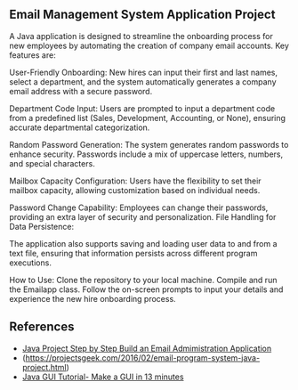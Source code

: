 ## Email Management System Application Project
  
  A Java application is designed to streamline the onboarding process for new employees by automating the creation of company email accounts. Key features are:


User-Friendly Onboarding:
New hires can input their first and last names, select a department, and the system automatically generates a company email address with a secure password.

Department Code Input:
Users are prompted to input a department code from a predefined list (Sales, Development, Accounting, or None), ensuring accurate departmental categorization.

Random Password Generation:
The system generates random passwords to enhance security. Passwords include a mix of uppercase letters, numbers, and special characters.

Mailbox Capacity Configuration:
Users have the flexibility to set their mailbox capacity, allowing customization based on individual needs.

Password Change Capability:
Employees can change their passwords, providing an extra layer of security and personalization.
File Handling for Data Persistence:

The application also supports saving and loading user data to and from a text file, ensuring that information persists across different program executions.

How to Use:
Clone the repository to your local machine.
Compile and run the Emailapp class.
Follow the on-screen prompts to input your details and experience the new hire 
onboarding process.

## References 
- [Java Project Step by Step Build an Email Admimistration Application](https://youtu.be/U3Ibvu0htNs?si=VAEXfgAMPWkLxImO)
- (https://projectsgeek.com/2016/02/email-program-system-java-project.html)
- [Java GUI Tutorial- Make a GUI in 13 minutes](https://youtu.be/5o3fMLPY7qY?si=lAcFV_WwQYqxqN8A)
